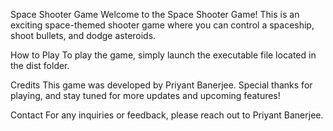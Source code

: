 Space Shooter Game
Welcome to the Space Shooter Game! This is an exciting space-themed shooter game where you can control a spaceship, shoot bullets, and dodge asteroids.

How to Play
To play the game, simply launch the executable file located in the dist folder.

Credits
This game was developed by Priyant Banerjee. Special thanks for playing, and stay tuned for more updates and upcoming features!

Contact
For any inquiries or feedback, please reach out to Priyant Banerjee.
